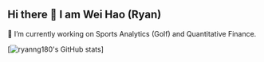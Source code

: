 ## Hi there 👋 I am Wei Hao (Ryan)

🔭 I’m currently working on Sports Analytics (Golf) and Quantitative Finance.
<!--
**ryanng180/ryanng180** is a ✨ _special_ ✨ repository because its `README.md` (this file) appears on your GitHub profile.

Here are some ideas to get you started:

- 🔭 I’m currently working on ...
- 🌱 I’m currently learning ...
- 👯 I’m looking to collaborate on ...
- 🤔 I’m looking for help with ...
- 💬 Ask me about ...
- 📫 How to reach me: ...
- 😄 Pronouns: ...
- ⚡ Fun fact: ...
-->

[![ryanng180's GitHub stats](https://github-readme-stats.vercel.app/api?username=ryanng180&show_icons=true&theme=noctis_minimus)]
